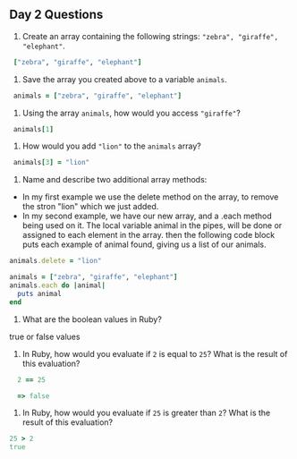 ## Day 2 Questions

1. Create an array containing the following strings: `"zebra", "giraffe", "elephant"`.
```Ruby
 ["zebra", "giraffe", "elephant"]
```
1. Save the array you created above to a variable `animals`.
```Ruby
 animals = ["zebra", "giraffe", "elephant"]
```
1. Using the array `animals`, how would you access `"giraffe"`?
```Ruby
 animals[1]
```
1. How would you add `"lion"` to the `animals` array?
```Ruby
 animals[3] = "lion"
```
1. Name and describe two additional array methods:

- In my first example we use the delete method on the array, to remove the stron "lion" which we just added.
- In my second example, we have our new array, and a .each method being used on it. The local variable animal in the pipes, will be done or assigned to each element in the array. then the following code block puts each example of animal found, giving us a list of our animals.

```Ruby
animals.delete = "lion"

animals = ["zebra", "giraffe", "elephant"]
animals.each do |animal|
  puts animal
end
```
1. What are the boolean values in Ruby?

true or false values

1. In Ruby, how would you evaluate if `2` is equal to `25`? What is the result of this evaluation?
```Ruby
  2 == 25

  => false
```
1. In Ruby, how would you evaluate if `25` is greater than `2`? What is the result of this evaluation?
```Ruby
25 > 2
true
```
